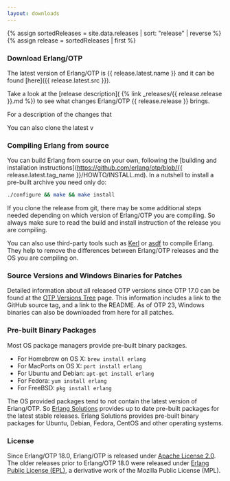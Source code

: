 ```yaml
---
layout: downloads
---
```

{% assign sortedReleases = site.data.releases | sort: "release" | reverse %}
{% assign release = sortedReleases | first %}

### Download Erlang/OTP

The latest version of Erlang/OTP is {{ release.latest.name }} and it can be found [here]({{ release.latest.src }}).

Take a look at the [release description]( {% link _releases/{{ release.release }}.md %}) to see what changes Erlang/OTP {{ release.release }} brings. 

For a description of the changes that 

You can also clone the latest v

### Compiling Erlang from source

You can build Erlang from source on your own, following the [building and installation instructions](https://github.com/erlang/otp/blob/{{ release.latest.tag_name }}/HOWTO/INSTALL.md). In a nutshell to install a pre-built archive you need only do:

```sh
./configure && make && make install
```

If you clone the release from git, there may be some additional steps needed depending
on which version of Erlang/OTP you are compiling. So always make sure to read the
build and install instruction of the release you are compiling.

You can also use third-party tools such as [Kerl](https://github.com/kerl/kerl) or [asdf](https://github.com/asdf-vm/asdf-erlang) to compile Erlang. They help to remove the differences between Erlang/OTP releases and the OS you are compiling on.

### Source Versions and Windows Binaries for Patches

Detailed information about all released OTP versions since OTP 17.0 can be found at the [OTP Versions Tree](https://erlang.org/download/otp_versions_tree.html) page. This information includes a link to the GitHub source tag, and a link to the README. As of OTP 23, Windows binaries can also be downloaded from here for all patches.

### Pre-built Binary Packages

Most OS package managers provide pre-built binary packages.

* For Homebrew on OS X: `brew install erlang`
* For MacPorts on OS X: `port install erlang`
* For Ubuntu and Debian: `apt-get install erlang`
* For Fedora: `yum install erlang`
* For FreeBSD: `pkg install erlang`

The OS provided packages tend to not contain the latest version of Erlang/OTP.
So [Erlang Solutions](https://www.erlang-solutions.com/downloads/) provides up to date
pre-built packages for the latest stable releases. Erlang Solutions provides pre-built binary packages for Ubuntu, Debian, Fedora, CentOS and other operating systems.

### License

Since Erlang/OTP 18.0, Erlang/OTP is released under [Apache License 2.0](http://www.apache.org/licenses/LICENSE-2.0). The older releases prior to Erlang/OTP 18.0 were released under [Erlang Public License (EPL)](/EPLICENSE), a derivative work of the Mozilla Public License (MPL).

